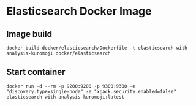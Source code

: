 # Elasticsearch Docker Image

## Image build
```shell
docker build docker/elasticsearch/Dockerfile -t elasticsearch-with-analysis-kuromoji docker/elasticsearch
```
## Start container
```shell
docker run -d --rm -p 9200:9200 -p 9300:9300 -e "discovery.type=single-node" -e "xpack.security.enabled=false" elasticsearch-with-analysis-kuromoji:latest
```
